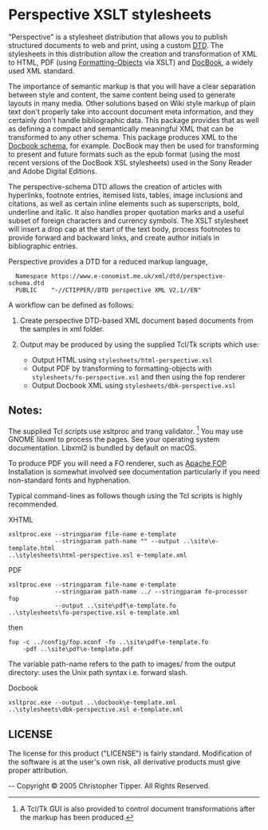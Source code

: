 # Perspective XSLT stylesheets

"Perspective" is a stylesheet distribution that allows you to publish structured
documents to web and print, using a custom
[DTD](https://en.m.wikipedia.org/wiki/Document_type_definition). The stylesheets
in this distribution allow the creation and transformation of XML to HTML, PDF
(using [Formatting-Objects](https://en.m.wikipedia.org/wiki/XSL_Formatting_Objects) via XSLT) and [DocBook](https://docbook.org/), a
widely used XML standard.

The importance of semantic markup is that you will have a clear separation
between style and content, the same content being used to generate layouts in
many media. Other solutions based on Wiki style markup of plain text don't
properly take into account document meta information, and they certainly don't
handle bibliographic data. This package provides that as well as defining a
compact and semantically meaningful XML that can be transformed to any other
schema. This package produces XML to the [Docbook schema](https://docbook.org/xml/5.1/),
for example. DocBook may then be used for transforming to present and future
formats such as the epub format (using the most recent versions of the DocBook
XSL stylesheets) used in the Sony Reader and Adobe Digital Editions.

The perspective-schema DTD allows the creation of articles with hyperlinks,
footnote entries, itemised lists, tables, image inclusions and citations, as
well as certain inline elements such as superscripts, bold, underline and
italic. It also handles proper quotation marks and a useful subset of foreign
characters and currency symbols. The XSLT stylesheet will insert a drop cap at
the start of the text body, process footnotes to provide forward and backward
links, and create author initials in bibliographic entries.

Perspective provides a DTD for a reduced markup language, 

      Namespace https://www.e-conomist.me.uk/xml/dtd/perspective-schema.dtd
      PUBLIC    "-//CTIPPER//DTD perspective XML V2.1//EN" 

A workflow can be defined as follows:

1. Create perspective DTD-based XML document based documents from the samples in
   xml folder.

2. Output may be produced by using the supplied Tcl/Tk scripts which use:
   - Output HTML using `stylesheets/html-perspective.xsl`
   - Output PDF by transforming to formatting-objects with `stylesheets/fo-perspective.xsl` and then using the fop renderer
   - Output Docbook XML using `stylesheets/dbk-perspective.xsl`

## Notes:

The supplied Tcl scripts use xsltproc and trang validator. [^1] You may use
GNOME libxml to process the pages. See your operating system
documentation. Libxml2 is bundled by default on macOS.

[^1]: A Tcl/Tk GUI is also provided to control document transformations after
the markup has been produced.

To produce PDF you will need a FO renderer, such as
[Apache FOP](https://xmlgraphics.apache.org/fop/) Installation is somewhat
involved see documentation particularly if you need non-standard fonts and
hyphenation.

Typical command-lines as follows though using the Tcl scripts is highly
recommended.

XHTML

    xsltproc.exe --stringparam file-name e-template 
                 --stringparam path-name "" --output ..\site\e-template.html 
    ..\stylesheets\html-perspective.xsl e-template.xml

PDF

    xsltproc.exe --stringparam file-name e-template 
                 --stringparam path-name ../ --stringparam fo-processor fop 
                 --output ..\site\pdf\e-template.fo 
    ..\stylesheets\fo-perspective.xsl e-template.xml

then

    fop -c ../config/fop.xconf -fo ..\site\pdf\e-template.fo 
        -pdf ..\site\pdf\e-template.pdf 

The variable path-name refers to the path to images/ from the output directory:
uses the Unix path syntax i.e. forward slash.

Docbook

    xsltproc.exe --output ..\docbook\e-template.xml
    ..\stylesheets\dbk-perspective.xsl e-template.xml

## LICENSE

The license for this product ("LICENSE") is fairly standard. Modification
of the software is at the user's own risk, all derivative products must give
proper attribution.

-- Copyright © 2005 Christopher Tipper. All Rights Reserved.

